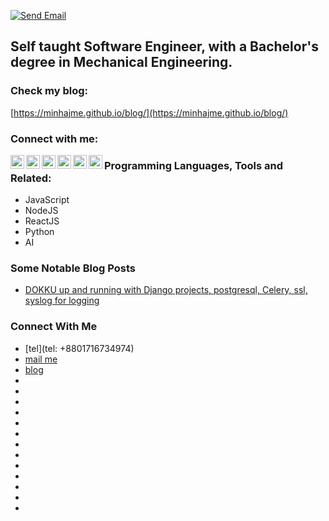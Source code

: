 <!--<p align="center"> بسم الله الرحمن الرحيم </p>-->

<!-- [![Website](https://img.shields.io/badge/Resgef%20Labs-www.resgef.com-orange)](www.resgef.com) -->
[![Send Email](https://img.shields.io/badge/-Send%20Email-lightgrey?logo=gmail)](mailto:minhaj.me.bd@gmail.com)

## Self taught Software Engineer, with a Bachelor's degree in Mechanical Engineering.

### Check my blog:
[https://minhajme.github.io/blog/](https://minhajme.github.io/blog/)

### Connect with me:

[<img align="left" alt="Minhajul Anwar | Twitter" width="22px" src="https://cdn.jsdelivr.net/npm/simple-icons@v3/icons/twitter.svg" />][twitter]
[<img align="left" alt="Minhajul Anwar | LinkedIn" width="22px" src="https://cdn.jsdelivr.net/npm/simple-icons@v3/icons/linkedin.svg" />][linkedin]
[<img align="left" alt="Minhajul Anwar | Quora" width="22px" src="https://cdn.jsdelivr.net/npm/simple-icons@v3/icons/quora.svg" />][quora]
[<img align="left" alt="Minhajul Anwar | facebook" width="22px" src="https://cdn.jsdelivr.net/npm/simple-icons@v3/icons/facebook.svg" />][facebook]
[<img align="left" alt="Minhajul Anwar | Instagram" width="22px" src="https://cdn.jsdelivr.net/npm/simple-icons@v3/icons/instagram.svg" />][instagram]
[<img align="left" alt="Resgef Labs | Founder" width="22px" src="https://img.icons8.com/pastel-glyph/2x/website.png" />][website]


### Programming Languages, Tools and Related:
- JavaScript
- NodeJS
- ReactJS
- Python
- AI

### Some Notable Blog Posts

<!-- BLOG-POST-LIST:START -->
- [DOKKU up and running with Django projects, postgresql, Celery, ssl, syslog for logging](https://medium.com/@minhajme/dokku-up-and-running-with-django-projects-postgresql-database-edf03da3f4a8)
<!-- BLOG-POST-LIST:END -->

### Connect With Me
- [tel](tel: +8801716734974)
- [mail me](mailto:minhaj.me.bd@gmail.com)
- [blog](https://minhajme.github.io/blog/)
- [website]: https://resgef.com
- [github_repos]: https://github.com/minhajme?tab=repositories
- [freightforward_repo]: https://github.com/minhajme/freightforward
- [facebook]: https://facebook.com/minhajul.anwar.bd
- [facebook-resgefclick]: https://facebook.com/resgefclick
- [facebook-resgef]: https://facebook.com/resgef
- [twitter]: https://twitter.com/intent/follow?original_referer=https%3A%2F%2Fgithub.com%2FMinhajulAnwar&screen_name=MinhajulAnwar
- [linkedin]: https://www.linkedin.com/in/minhajme/
- [youtube]: https://www.youtube.com/channel/UCLwOk0QXDgPk1_TWx63KeAw
- [instagram]: https://www.instagram.com/resgefclick
- [quora]: https://www.quora.com/profile/Minhajul-Anwar
- [medium]: https://medium.com/@minhajme
- [researchgate]: https://www.researchgate.net/profile/Minhajul-Anwar-2
